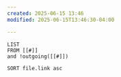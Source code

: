 ```yaml
---
created: 2025-06-15 13:46
modified: 2025-06-15T13:46:30-04:00

---
```

```dataview
LIST
FROM [[#]]
and !outgoing([[#]])

SORT file.link asc
```
